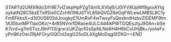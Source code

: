 $START$d2UMXRdo3/fr8E7vIZxkpHpPZgT4m1LXVbj6/iJ0iYV8UpWf9gxxAYtgoykatN28C5bzETxlfSis0CZchN198JdTVL85bQVGZ6eGqFWLewLMBSL8C1yFm6FkksX+d3iOUS605dJoogkyE1UmRxF4wTwsyFuQesbrdHsbvZIDEMF9Im1A35tunMPTlaxOKx/+4rB5NVnrfDRaoe4ULC4d4ikPWTDQEsJtyJ90An+bSeK7crd+g7m5TxzJ9nFl13/grxrzIJKZqo1GsSpNLNdAH4H6kCvUHjBk+/yoIwFxyPri8KzOerZRjAFOry/0QCnl2egG25oDL4XgMoDqgSfZKQ==$END$